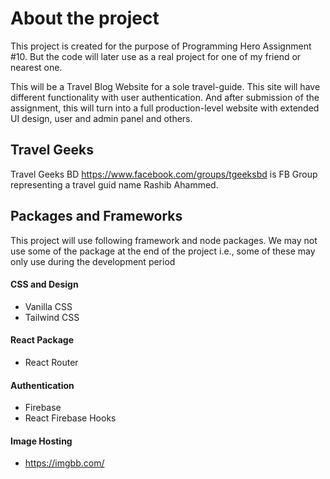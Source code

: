 # About the project

This project is created for the purpose of Programming Hero Assignment #10. But the code will later use as a real project for one of my friend or nearest one.

This will be a Travel Blog Website for a sole travel-guide. This site will have different functionality with user authentication. And after submission of the assignment, this will turn into a full production-level website with extended UI design, user and admin panel and others.

## Travel Geeks

Travel Geeks BD https://www.facebook.com/groups/tgeeksbd is FB Group representing a travel guid name Rashib Ahammed.

## Packages and Frameworks

This project will use following framework and node packages.
We may not use some of the package at the end of the project i.e., some of these may only use during the development period

#### CSS and Design

- Vanilla CSS
- Tailwind CSS

#### React Package

- React Router

#### Authentication

- Firebase
- React Firebase Hooks

#### Image Hosting

- https://imgbb.com/
